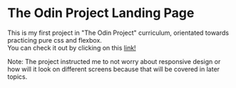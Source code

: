 # The Odin Project Landing Page

This is my first project in "The Odin Project" curriculum, orientated towards practicing pure css and flexbox. <br>
You can check it out by clicking on this [link!](https://coolbylaki.github.io/Odin-Landing-Page-Project1/)

Note: The project instructed me to not worry about responsive design or how will it look on different screens because that will be covered in later topics.
